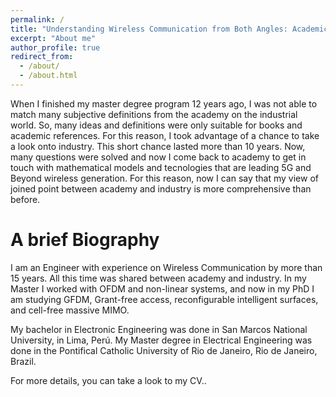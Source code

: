 ```yaml
---
permalink: /
title: "Understanding Wireless Communication from Both Angles: Academic and Industrial"
excerpt: "About me"
author_profile: true
redirect_from: 
  - /about/
  - /about.html
---
```


When I finished my master degree program 12 years ago, I was not able to match many subjective definitions from the academy on the industrial world. So, many ideas and definitions were only suitable for books and academic references. For this reason, I took advantage of a chance to take a look onto industry. This short chance lasted more than 10 years. Now, many questions were solved and now I come back to academy to get in touch with mathematical models and tecnologies that are leading 5G and Beyond wireless generation. For this reason, now I can say that my view of joined point between academy and industry is more comprehensive than before.


A brief Biography
======
I am an Engineer with experience on Wireless Communication by more than 15 years. All this time was shared between academy and industry. In my Master I worked with OFDM and non-linear systems, and now in my PhD I am studying GFDM, Grant-free access, reconfigurable intelligent surfaces, and cell-free massive MIMO.

My bachelor in Electronic Engineering was done in San Marcos National University, in Lima, Perú. My Master degree in Electrical Engineering was done in the Pontifical Catholic University of Rio de Janeiro, Rio de Janeiro, Brazil.

For more details, you can take a look to my CV..